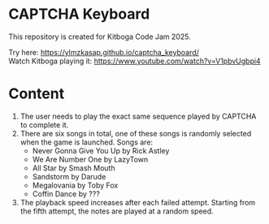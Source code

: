 # CAPTCHA Keyboard
This repository is created for Kitboga Code Jam 2025.  
  
Try here: https://ylmzkasap.github.io/captcha_keyboard/  
Watch Kitboga playing it: https://www.youtube.com/watch?v=V1pbvUgbpi4

# Content

1. The user needs to play the exact same sequence played by CAPTCHA to complete it.
2. There are six songs in total, one of these songs is randomly selected when the game is launched. Songs are:
    - Never Gonna Give You Up by Rick Astley
    - We Are Number One by LazyTown
    - All Star by Smash Mouth
    - Sandstorm by Darude
    - Megalovania by Toby Fox
    - Coffin Dance by ???
3. The playback speed increases after each failed attempt. Starting from the fifth attempt, the notes are played at a random speed.


